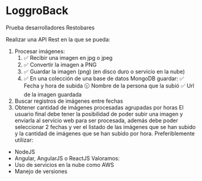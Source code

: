 # LoggroBack

Prueba desarrolladores Restobares

Realizar una API Rest en la que se pueda:

1. Procesar imágenes:
   1. ✅ Recibir una imagen en jpg o jpeg
   2. ✅ Convertir la imagen a PNG
   3. ✅ Guardar la imagen (png) (en disco duro o servicio en la nube)
   4. ✅ En una colección de una base de datos MongoDB guardar:
      ✅ Fecha y hora de subida
      🕥 Nombre de la persona que la subió
      ✅ Url de la imagen guardada
2. Buscar registros de imágenes entre fechas
3. Obtener cantidad de imágenes procesadas agrupadas por horas
   El usuario final debe tener la posibilidad de poder subir una imagen y enviarla al
   servicio web para ser procesada, además debe poder seleccionar 2 fechas y ver el
   listado de las imágenes que se han subido y la cantidad de imágenes que se han
   subido por hora.
   Preferiblemente utilizar:

- NodeJS
- Angular, AngularJS o ReactJS
  Valoramos:
- Uso de servicios en la nube como AWS
- Manejo de versiones
